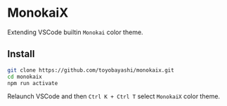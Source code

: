 # MonokaiX

Extending VSCode builtin `Monokai` color theme.

## Install

```bash
git clone https://github.com/toyobayashi/monokaix.git
cd monokaix
npm run activate
```

Relaunch VSCode and then `Ctrl K + Ctrl T` select `MonokaiX` color theme. 

